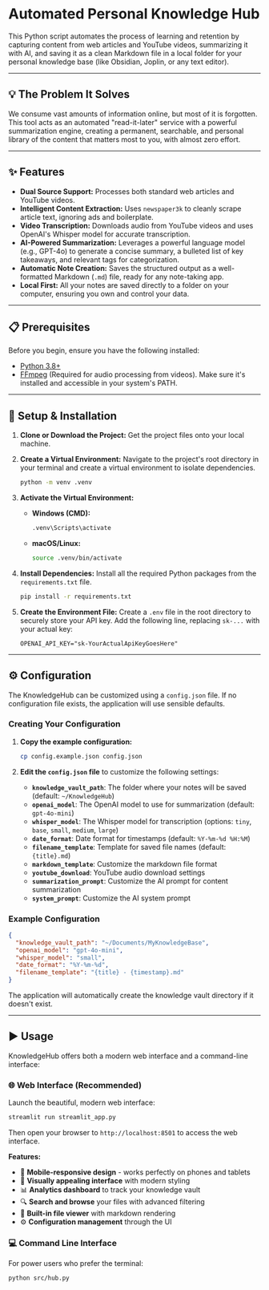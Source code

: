 # Automated Personal Knowledge Hub

This Python script automates the process of learning and retention by capturing content from web articles and YouTube videos, summarizing it with AI, and saving it as a clean Markdown file in a local folder for your personal knowledge base (like Obsidian, Joplin, or any text editor).

---

## 💡 The Problem It Solves

We consume vast amounts of information online, but most of it is forgotten. This tool acts as an automated "read-it-later" service with a powerful summarization engine, creating a permanent, searchable, and personal library of the content that matters most to you, with almost zero effort.

---

## ✨ Features

-   **Dual Source Support:** Processes both standard web articles and YouTube videos.
-   **Intelligent Content Extraction:** Uses `newspaper3k` to cleanly scrape article text, ignoring ads and boilerplate.
-   **Video Transcription:** Downloads audio from YouTube videos and uses OpenAI's Whisper model for accurate transcription.
-   **AI-Powered Summarization:** Leverages a powerful language model (e.g., GPT-4o) to generate a concise summary, a bulleted list of key takeaways, and relevant tags for categorization.
-   **Automatic Note Creation:** Saves the structured output as a well-formatted Markdown (`.md`) file, ready for any note-taking app.
-   **Local First:** All your notes are saved directly to a folder on your computer, ensuring you own and control your data.

---

## 📋 Prerequisites

Before you begin, ensure you have the following installed:

-   [Python 3.8+](https://www.python.org/downloads/)
-   [FFmpeg](https://ffmpeg.org/download.html) (Required for audio processing from videos). Make sure it's installed and accessible in your system's PATH.

---

## 🚀 Setup & Installation

1.  **Clone or Download the Project:**
    Get the project files onto your local machine.

2.  **Create a Virtual Environment:**
    Navigate to the project's root directory in your terminal and create a virtual environment to isolate dependencies.
    ```bash
    python -m venv .venv
    ```

3.  **Activate the Virtual Environment:**
    -   **Windows (CMD):**
        ```cmd
        .venv\Scripts\activate
        ```
    -   **macOS/Linux:**
        ```bash
        source .venv/bin/activate
        ```

4.  **Install Dependencies:**
    Install all the required Python packages from the `requirements.txt` file.
    ```bash
    pip install -r requirements.txt
    ```

5.  **Create the Environment File:**
    Create a `.env` file in the root directory to securely store your API key. Add the following line, replacing `sk-...` with your actual key:
    ```
    OPENAI_API_KEY="sk-YourActualApiKeyGoesHere"
    ```

---

## ⚙️ Configuration

The KnowledgeHub can be customized using a `config.json` file. If no configuration file exists, the application will use sensible defaults.

### Creating Your Configuration

1.  **Copy the example configuration:**
    ```bash
    cp config.example.json config.json
    ```

2.  **Edit the `config.json` file** to customize the following settings:

    -   **`knowledge_vault_path`**: The folder where your notes will be saved (default: `~/KnowledgeHub`)
    -   **`openai_model`**: The OpenAI model to use for summarization (default: `gpt-4o-mini`)
    -   **`whisper_model`**: The Whisper model for transcription (options: `tiny`, `base`, `small`, `medium`, `large`)
    -   **`date_format`**: Date format for timestamps (default: `%Y-%m-%d %H:%M`)
    -   **`filename_template`**: Template for saved file names (default: `{title}.md`)
    -   **`markdown_template`**: Customize the markdown file format
    -   **`youtube_download`**: YouTube audio download settings
    -   **`summarization_prompt`**: Customize the AI prompt for content summarization
    -   **`system_prompt`**: Customize the AI system prompt

### Example Configuration

```json
{
  "knowledge_vault_path": "~/Documents/MyKnowledgeBase",
  "openai_model": "gpt-4o-mini",
  "whisper_model": "small",
  "date_format": "%Y-%m-%d",
  "filename_template": "{title} - {timestamp}.md"
}
```

The application will automatically create the knowledge vault directory if it doesn't exist.

---

## ▶️ Usage

KnowledgeHub offers both a modern web interface and a command-line interface:

### 🌐 Web Interface (Recommended)

Launch the beautiful, modern web interface:

```bash
streamlit run streamlit_app.py
```

Then open your browser to `http://localhost:8501` to access the web interface.

**Features:**
- 📱 **Mobile-responsive design** - works perfectly on phones and tablets
- 🎨 **Visually appealing interface** with modern styling
- 📊 **Analytics dashboard** to track your knowledge vault
- 🔍 **Search and browse** your files with advanced filtering
- 📖 **Built-in file viewer** with markdown rendering
- ⚙️ **Configuration management** through the UI

### 💻 Command Line Interface

For power users who prefer the terminal:

```bash
python src/hub.py